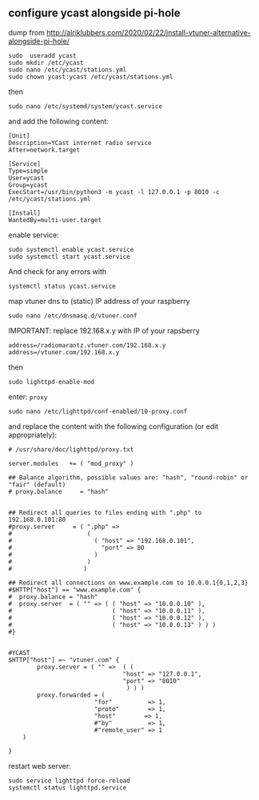 ## configure ycast alongside pi-hole

dump from http://alriklubbers.com/2020/02/22/install-vtuner-alternative-alongside-pi-hole/

```
sudo  useradd ycast
sudo mkdir /etc/ycast 
sudo nano /etc/ycast/stations.yml 
sudo chown ycast:ycast /etc/ycast/stations.yml
```

then

```
sudo nano /etc/systemd/system/ycast.service 
```

and add the following content:

```
[Unit]
Description=YCast internet radio service
After=network.target

[Service]
Type=simple
User=ycast
Group=ycast
ExecStart=/usr/bin/python3 -m ycast -l 127.0.0.1 -p 8010 -c /etc/ycast/stations.yml

[Install]
WantedBy=multi-user.target
```

enable service:

```
sudo systemctl enable ycast.service
sudo systemctl start ycast.service
```

And check for any errors with 

```
systemctl status ycast.service
```

map vtuner dns to (static) IP address of your raspberry


```
sudo nano /etc/dnsmasq.d/vtuner.conf
```

IMPORTANT: replace 192.168.x.y  with IP of your rapsberry

```
address=/radiomarantz.vtuner.com/192.168.x.y 
address=/vtuner.com/192.168.x.y
```

then 

```
sudo lighttpd-enable-mod
```

enter: `proxy`

```
sudo nano /etc/lighttpd/conf-enabled/10-proxy.conf 
```

and replace the content with the following configuration (or edit appropriately):

```
# /usr/share/doc/lighttpd/proxy.txt

server.modules   += ( "mod_proxy" )

## Balance algorithm, possible values are: "hash", "round-robin" or "fair" (default)
# proxy.balance     = "hash" 


## Redirect all queries to files ending with ".php" to 192.168.0.101:80 
#proxy.server     = ( ".php" =>
#                     ( 
#                       ( "host" => "192.168.0.101",
#                         "port" => 80
#                       )
#                     )
#                    )

## Redirect all connections on www.example.com to 10.0.0.1{0,1,2,3}
#$HTTP["host"] == "www.example.com" {
#  proxy.balance = "hash"
#  proxy.server  = ( "" => ( ( "host" => "10.0.0.10" ),
#                            ( "host" => "10.0.0.11" ),
#                            ( "host" => "10.0.0.12" ),
#                            ( "host" => "10.0.0.13" ) ) )
#}


#YCAST
$HTTP["host"] =~ "vtuner.com" {
        proxy.server = ( "" =>  ( (
                                "host" => "127.0.0.1",
                                "port" => "8010"
                                 ) ) )
        proxy.forwarded = (
                        "for"          => 1,
                        "proto"        => 1,
                        "host"        => 1,
                        #"by"          => 1,
                        #"remote_user" => 1
    )

}
```

restart web server: 

```
sudo service lighttpd force-reload
systemctl status lighttpd.service
```
